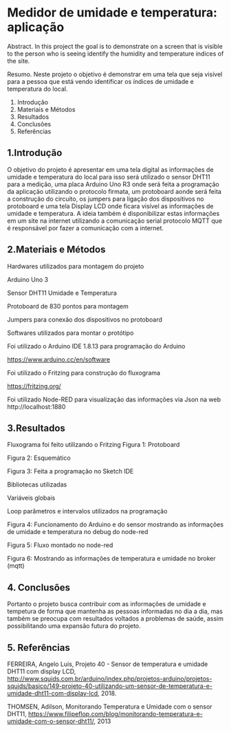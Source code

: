 # Medidor de umidade e temperatura: aplicação

Abstract. 
In this project the goal is to demonstrate on a screen that is visible to the person who is seeing identify the humidity and temperature indices of the site.

Resumo. 
Neste projeto o objetivo é demonstrar em uma tela que seja visível para a pessoa que está vendo identificar os índices de umidade e temperatura do local.

1. Introdução
2. Materiais e Métodos
3. Resultados
4. Conclusões
5. Referências

## 1.Introdução

O objetivo do projeto é apresentar em uma tela digital as informações de umidade e temperatura do local para isso será utilizado o sensor DHT11 para a medição, uma placa Arduino Uno R3 onde será feita a programação da aplicação utilizando o protocolo firmata, um protoboard aonde será feita a construção do circuito, os jumpers para ligação dos dispositivos no protoboard e uma tela Display LCD onde ficara visível as informações de umidade e temperatura. A ideia também é disponibilizar estas informações em um site na internet utilizando a comunicação serial protocolo MQTT que é responsável por fazer a comunicação com a internet.

## 2.Materiais e Métodos
Hardwares utilizados para montagem do projeto

Arduino Uno 3
 


Sensor DHT11 Umidade e Temperatura
 
Protoboard de 830 pontos para montagem
 

Jumpers para conexão dos dispositivos no protoboard

Softwares utilizados para montar o protótipo 

Foi utilizado o Arduino IDE 1.8.13 para programação do Arduino
 
https://www.arduino.cc/en/software

Foi utilizado o Fritzing para construção do fluxograma 
 
https://fritzing.org/

Foi utilizado Node-RED para visualização das informações via Json na web
http://localhost:1880

## 3.Resultados

Fluxograma foi feito utilizando o Fritzing 
Figura 1: Protoboard
 
Figura 2: Esquemático
 

Figura 3: Feita a programação no Sketch IDE 

Bibliotecas utilizadas 
 
Variáveis globais
 
 
Loop parâmetros e intervalos utilizados na programação
 
Figura 4: Funcionamento do Arduino e do sensor mostrando as informações de umidade e temperatura no debug do node-red
 

Figura 5: Fluxo montado no node-red
 

Figura 6: Mostrando as informações de temperatura e umidade no broker (mqtt)

## 4. Conclusões

Portanto o projeto busca contribuir com as informações de umidade e tempetura de forma que mantenha as pessoas informadas no dia a dia, mas também se preocupa com resultados voltados a problemas de saúde, assim possibilitando uma expansão futura do projeto.

## 5. Referências

FERREIRA, Angelo Luis, Projeto 40 - Sensor de temperatura e umidade DHT11 com display LCD, http://www.squids.com.br/arduino/index.php/projetos-arduino/projetos-squids/basico/149-projeto-40-utilizando-um-sensor-de-temperatura-e-umidade-dht11-com-display-lcd, 2018.

THOMSEN, Adilson, Monitorando Temperatura e Umidade com o sensor DHT11, https://www.filipeflop.com/blog/monitorando-temperatura-e-umidade-com-o-sensor-dht11/, 2013


 

 


